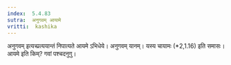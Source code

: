```yaml
---
index:  5.4.83
sutra:  अनुगवम् आयामे
vritti:  kashika 
---
```


अनुगवम् इत्यच्प्रत्ययान्तं निपात्यते आयमे ऽभिधेये। अनुगवम् यानम्। यस्य चायामः (*2,1.16) इति समासः। आयमे इति किम्? गवां पश्चदनुगु।


